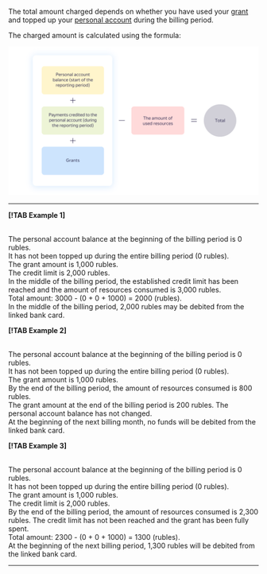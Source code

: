 The total amount charged depends on whether you have used your [grant](../concepts/bonus-account.md) and topped up your [personal account](../concepts/personal-account.md#balance) during the billing period.

The charged amount is calculated using the formula:

![](../_assets/formula.png)

  ---  

**[!TAB Example 1]**

<br/>The personal account balance at the beginning of the billing period is 0 rubles.
<br/>It has not been topped up during the entire billing period (0 rubles).
<br/>The grant amount is 1,000 rubles.
<br/>The credit limit is 2,000 rubles.
<br/>In the middle of the billing period, the established credit limit has been reached and the amount of resources consumed is 3,000 rubles.
<br/>Total amount: 3000 - (0 + 0 + 1000) = 2000 (rubles).
<br/>In the middle of the billing period, 2,000 rubles may be debited from the linked bank card.

**[!TAB Example 2]**

<br/>The personal account balance at the beginning of the billing period is 0 rubles.
<br/>It has not been topped up during the entire billing period (0 rubles).
<br/>The grant amount is 1,000 rubles.
<br/>By the end of the billing period, the amount of resources consumed is 800 rubles.
<br/>The grant amount at the end of the billing period is 200 rubles. The personal account balance has not changed.
<br/>At the beginning of the next billing month, no funds will be debited from the linked bank card.

**[!TAB Example 3]**

<br/>The personal account balance at the beginning of the billing period is 0 rubles.
<br/>It has not been topped up during the entire billing period (0 rubles).
<br/>The grant amount is 1,000 rubles.
<br/>The credit limit is 2,000 rubles.
<br/>By the end of the billing period, the amount of resources consumed is 2,300 rubles. The credit limit has not been reached and the grant has been fully spent.
<br/>Total amount: 2300 - (0 + 0 + 1000) = 1300 (rubles).
<br/>At the beginning of the next billing period, 1,300 rubles will be debited from the linked bank card.

  ---    

